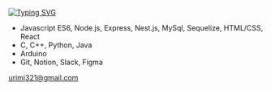 [![Typing SVG](https://readme-typing-svg.demolab.com?font=Fira+Code&weight=500&size=40&duration=2500&pause=100&color=D4808C&vCenter=true&width=435&lines=Hi%2C+there!;I'm+Yurim)](https://git.io/typing-svg)

- Javascript ES6, Node.js, Express, Nest.js, MySql, Sequelize, HTML/CSS, React
- C, C++, Python, Java
- Arduino
- Git, Notion, Slack, Figma

urimj321@gmail.com

<!--
**urimJ/urimJ** is a ✨ _special_ ✨ repository because its `README.md` (this file) appears on your GitHub profile.

Here are some ideas to get you started:

- 🔭 I’m currently working on ...
- 🌱 I’m currently learning ...
- 👯 I’m looking to collaborate on ...
- 🤔 I’m looking for help with ...
- 💬 Ask me about ...
- 📫 How to reach me: ...
- 😄 Pronouns: ...
- ⚡ Fun fact: ...
-->
